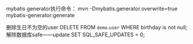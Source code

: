 
mybatis generator执行命令：
mvn -Dmybatis.generator.overwrite=true mybatis-generator:generate

删除生日不为空的user
DELETE FROM `demo`.`user`
WHERE birthday is not null;
解除数据库safe——update
SET SQL_SAFE_UPDATES = 0;